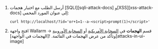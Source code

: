 1. أرسل الطلب مع اختبار هجمات [SQLI][sqli-attack-docs] و[XSS][xss-attack-docs] إلى عنوان المورد المحمي:

    ```
    curl http://localhost/?id='or+1=1--a-<script>prompt(1)</script>'
    ```
2. افتح واجهة Wallarm → قسم **الهجمات** في [السحابة الأمريكية](https://us1.my.wallarm.com/attacks) أو [السحابة الأوروبية](https://my.wallarm.com/attacks) وتأكد من عرض الهجمات في القائمة.
    ![الهجمات في الواجهة][attacks-in-ui-image]